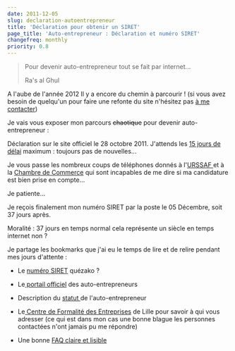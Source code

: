 ```yaml
---
date: 2011-12-05
slug: declaration-autoentrepreneur
title: 'Déclaration pour obtenir un SIRET'
page_title: 'Auto-entrepreneur : Déclaration et numéro SIRET'
changefreq: monthly
priority: 0.8
---
```


> Pour devenir auto-entrepreneur tout se fait par internet...
>
> Ra's al Ghul


A l'aube de l'année 2012 Il y a encore du chemin à parcourir ! (si vous avez besoin de quelqu'un pour faire une refonte du site n'hésitez pas [à me contacter](https://archive.davidl.fr/contact.html))

Je vais vous exposer mon parcours <del>chaotique</del> pour devenir auto-entrepreneur :

Déclaration sur le site officiel le 28 octobre 2011.
J'attends les [15 jours de délai](http://lentreprise.lexpress.fr/statut-auto-entrepreneur/auto-entrepreneur-comment-faire-votre-premiere-teledeclaration_19670.html) maximum : toujours pas de nouvelles...

Je vous passe les nombreux coups de téléphones donnés à l'[URSSAF ](http://www.urssaf.fr/)et à la [Chambre de Commerce](http://www.grand-lille.cci.fr/) qui sont incapables de me dire si ma candidature est bien prise en compte...

Je patiente...

Je reçois finalement mon numéro SIRET par la poste le 05 Décembre, soit 37 jours après.

Moralité : 37 jours en temps normal cela représente un siècle en temps internet non ?

Je partage les bookmarks que j'ai eu le temps de lire et de relire pendant mes jours d'attente :




  * Le [numéro SIRET](http://fr.wikipedia.org/wiki/Syst%C3%A8me_d%E2%80%99identification_du_r%C3%A9pertoire_des_%C3%A9tablissements) quézako ?


  * Le[ portail officiel](http://www.lautoentrepreneur.fr/index.htm) des auto-entrepreneurs


  * Description du [statut ](http://www.gouvernement.fr/gouvernement/le-statut-de-l-auto-entrepreneur)de l'auto-entrepreneur


  * Le[ Centre de Formalité des Entreprises](http://www.grand-lille.cci.fr/2011/08/25/le-centre-de-formalites-des-entreprises/#CFE) de Lille pour savoir à qui vous adresser (ce qui est dans mon cas une bonne blague les personnes contactées n'ont jamais pu me répondre)


  * Une bonne [FAQ claire et lisible](http://www.cci.fr/web/auto-entrepreneur)



